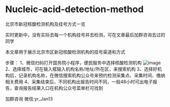# Nucleic-acid-detection-method
北京市新冠核酸检测机构及挂号方式一览

实时更新中，没有实际去每一个机构挂号并去检测，可在文章最后加群咨询去过的同学

本文章用于展示北京市区新冠核酸检测机构的挂号渠道和方式

步骤：
1、微信扫码打开国务院小程序，便民服务中选择核酸检测机构
![image](https://github.com/yj-zhu/Nucleic-acid-detection-method/blob/master/WechatIMG3.jpeg)
2、选择城市，可在输入框输入机构名称/地址/所在区，来搜索机构
3、选择好机构后，记录机构名称，在微信搜索机构公众号来预约检测采集点、采集时间、缴纳相关费用
4、采集结束后，不同机构出报告时间不同，一般48小时可出电子报告，查询报告结果入口在机构公众号菜单栏可找到

加群咨询
微信:yr_Jan13
